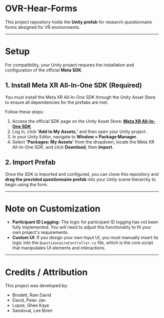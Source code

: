 # OVR-Hear-Forms

This project repository holds the **Unity prefab** for research questionnaire forms designed for VR environments.

---

# Setup

For compatibility, your Unity project requires the installation and configuration of the official **Meta SDK**.

## 1. Install Meta XR All-In-One SDK (Required)

You must install the Meta XR All-In-One SDK through the Unity Asset Store to ensure all dependencies for the prefabs are met.

Follow these steps:

1.  Access the official SDK page on the Unity Asset Store: [**Meta XR All-In-One SDK**](https://assetstore.unity.com/packages/tools/integration/meta-xr-all-in-one-sdk-269223)
2.  Log in, click **'Add to My Assets,'** and then open your Unity project.
3.  In your Unity Editor, navigate to **Window > Package Manager**.
4.  Select **'Packages: My Assets'** from the dropdown, locate the Meta XR All-In-One SDK, and click **Download**, then **Import**.

## 2. Import Prefab

Once the SDK is imported and configured, you can clone this repository and **drag the provided questionnaire prefab** into your Unity scene hierarchy to begin using the form.

---

# Note on Customization

* **Participant ID Logging:** The logic for participant ID logging has not been fully implemented. You will need to adjust this functionality to fit your own project's requirements.
* **Custom UI:** If you design your own Input UI, you must manually insert its logic into the `QuestionnaireController.cs` file, which is the core script that manipulates UI elements and interactions.

---

# Credits / Attribution

This project was developed by:

* Brodett, Ram David
* David, Peter Jan
* Lopze, Ghee Kaye
* Sandoval, Lee Brien
